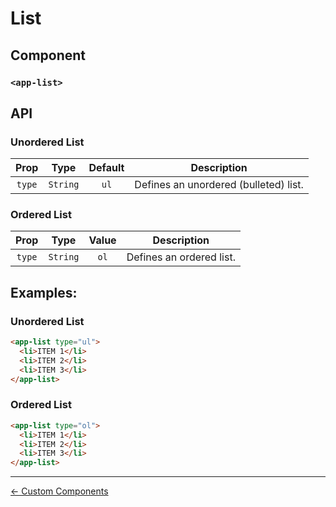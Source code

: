 # List

## Component

### `<app-list>`

## API

### Unordered List

|  Prop  |   Type   | Default | Description                           |
| :----: | :------: | :-----: | ------------------------------------- |
| `type` | `String` |  `ul`   | Defines an unordered (bulleted) list. |

### Ordered List

|  Prop  |   Type   | Value | Description              |
| :----: | :------: | :---: | ------------------------ |
| `type` | `String` | `ol`  | Defines an ordered list. |

## Examples:

### Unordered List

```html
<app-list type="ul">
  <li>ITEM 1</li>
  <li>ITEM 2</li>
  <li>ITEM 3</li>
</app-list>
```

### Ordered List

```html
<app-list type="ol">
  <li>ITEM 1</li>
  <li>ITEM 2</li>
  <li>ITEM 3</li>
</app-list>
```

---

[← Custom Components](../README.md)
